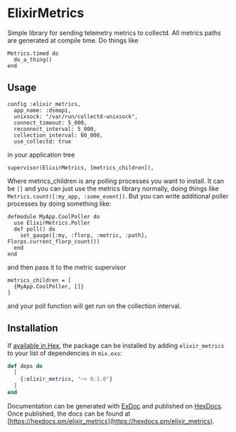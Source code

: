 # ElixirMetrics
Simple library for sending telemetry metrics to collectd. All metrics paths are generated at compile time. Do things like

```
Metrics.timed do
  do_a_thing()
end
```

## Usage

```
config :elixir_metrics,
  app_name: :dsmapi,
  unixsock: "/var/run/collectd-unixsock",
  connect_timeout: 5_000,
  reconnect_interval: 5_000,
  collection_interval: 60_000,
  use_collectd: true
```

in your application tree
```
supervisor(ElixirMetrics, [metrics_children]),
```

Where metrics_children is any polling processes you want to install. It can be `[]` and you can
just use the metrics library normally, doing things like `Metrics.count([:my_app, :some_event])`. But you can write additional poller processes by doing something like:

```
defmodule MyApp.CoolPoller do
  use ElixirMetrics.Poller
  def poll() do
    set_gauge([:my, :florp, :metric, :path], Florps.current_florp_count())
  end
end
```
and then pass it to the metric supervisor
```
metrics_children = [
  {MyApp.CoolPoller, []}
]
```
and your poll function will get run on the collection interval.


## Installation


If [available in Hex](https://hex.pm/docs/publish), the package can be installed
by adding `elixir_metrics` to your list of dependencies in `mix.exs`:

```elixir
def deps do
  [
    {:elixir_metrics, "~> 0.1.0"}
  ]
end
```

Documentation can be generated with [ExDoc](https://github.com/elixir-lang/ex_doc)
and published on [HexDocs](https://hexdocs.pm). Once published, the docs can
be found at [https://hexdocs.pm/elixir_metrics](https://hexdocs.pm/elixir_metrics).

